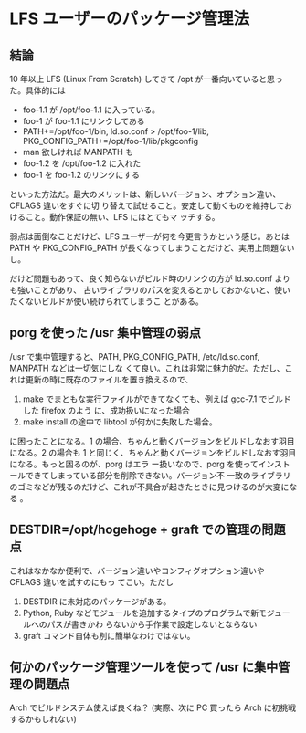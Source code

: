 # LFS ユーザーのパッケージ管理法

## 結論

10 年以上 LFS (Linux From Scratch) してきて /opt が一番向いていると思った。具体的には

- foo-1.1 が /opt/foo-1.1 に入っている。
- foo-1 が foo-1.1 にリンクしてある
- PATH+=/opt/foo-1/bin, ld.so.conf > /opt/foo-1/lib,
  PKG_CONFIG_PATH+=/opt/foo-1/lib/pkgconfig
- man 欲しければ MANPATH も
- foo-1.2 を /opt/foo-1.2 に入れた
- foo-1 を foo-1.2 のリンクにする

といった方法だ。最大のメリットは、新しいバージョン、オプション違い、CFLAGS 違いをすぐに切
り替えて試せること。安定して動くものを維持しておけること。動作保証の無い、LFS にはとてもマ
ッチする。

弱点は面倒なことだけど、LFS ユーザーが何を今更言うかという感じ。あとは PATH や
PKG_CONFIG_PATH が長くなってしまうことだけど、実用上問題ないし。

だけど問題もあって、良く知らないがビルド時のリンクの方が ld.so.conf よりも強いことがあり、
古いライブラリのパスを変えるとかしておかないと、使いたくないビルドが使い続けられてしまうこ
とがある。


## porg を使った /usr 集中管理の弱点

/usr で集中管理すると、PATH, PKG_CONFIG_PATH, /etc/ld.so.conf, MANPATH などは一切気にしな
くて良い。これは非常に魅力的だ。ただし、これは更新の時に既存のファイルを置き換えるので、

1. make でまともな実行ファイルができてなくても、例えば gcc-7.1 でビルドした firefox のよう
   に、成功扱いになった場合
2. make install の途中で libtool が何かに失敗した場合。

に困ったことになる。1 の場合、ちゃんと動くバージョンをビルドしなおす羽目になる。2 の場合も
1 と同じく、ちゃんと動くバージョンをビルドしなおす羽目になる。もっと困るのが、porg はエラ
ー扱いなので、porg を使ってインストールできてしまっている部分を削除できない。バージョン不
一致のライブラリのゴミなどが残るのだけど、これが不具合が起きたときに見つけるのが大変になる
。

## DESTDIR=/opt/hogehoge + graft での管理の問題点

これはなかなか便利で、バージョン違いやコンフィグオプション違いや CFLAGS 違いを試すのにもっ
てこい。ただし

1. DESTDIR に未対応のパッケージがある。
2. Python, Ruby などモジュールを追加するタイプのプログラムで新モジュールへのパスが書きかわ
   らないから手作業で設定しないとならない
3. graft コマンド自体も別に簡単なわけではない。

## 何かのパッケージ管理ツールを使って /usr に集中管理の問題点

Arch でビルドシステム使えば良くね？ (実際、次に PC 買ったら Arch に初挑戦するかもしれない)











<!-- vim: set tw=90 filetype=markdown : -->

